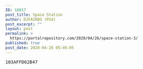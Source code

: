 ```yaml
---
ID: 18017
post_title: Space Station
author: DJFAIRDO (PS4)
post_excerpt: ""
layout: post
permalink: >
  https://portalrepository.com/2020/04/26/space-station-3/
published: true
post_date: 2020-04-26 05:46:05
---
```

<pre>103AFFD62B47</pre>